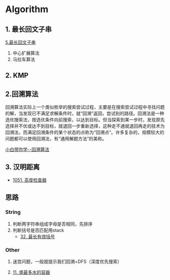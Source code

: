 # Algorithm

## 1. 最长回文子串

[5.最长回文子串](https://leetcode-cn.com/problems/longest-palindromic-substring/)

1. 中心扩展算法
2. 马拉车算法

## 2. KMP



## 2.回溯算法

回溯算法实际上一个类似枚举的搜索尝试过程，主要是在搜索尝试过程中寻找问题的解，当发现已不满足求解条件时，就“回溯”返回，尝试别的路径。回溯法是一种选优搜索法，按选优条件向前搜索，以达到目标。但当探索到某一步时，发现原先选择并不优或达不到目标，就退回一步重新选择，这种走不通就退回再走的技术为回溯法，而满足回溯条件的某个状态的点称为“回溯点”。许多复杂的，规模较大的问题都可以使用回溯法，有“通用解题方法”的美称。

[小白带你学--回溯算法](https://www.jianshu.com/p/dd3c3f3e84c0)



## 3. 汉明距离

* [1051. 高度检查器](https://leetcode-cn.com/problems/height-checker/)



## 思路

### String

1. 判断两字符串组成字母是否相同，先排序
2. 判断括号是否匹配用stack
   - [32. 最长有效括号](https://leetcode-cn.com/problems/longest-valid-parentheses/)

### Other

1. 迷宫问题，一般就提示我们回溯+DFS（深度优先搜索）

2. [11. 盛最多水的容器](https://leetcode-cn.com/problems/container-with-most-water/)


